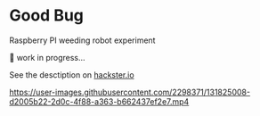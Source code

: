 # Good Bug
Raspberry PI weeding robot experiment

:construction: work in progress...

See the desctiption on [hackster.io](https://www.hackster.io/azazdeaz/good-bug-raspberry-pi-weeding-robot-ae58e5)

https://user-images.githubusercontent.com/2298371/131825008-d2005b22-2d0c-4f88-a363-b662437ef2e7.mp4
